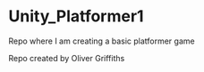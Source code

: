 # Unity_Platformer1
Repo where I am creating a basic platformer game

Repo created by Oliver Griffiths
